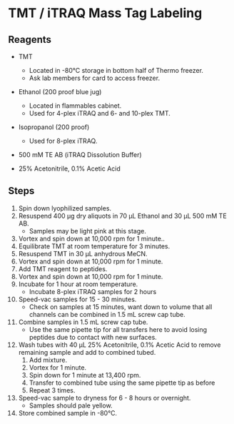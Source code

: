 # TMT / iTRAQ Mass Tag Labeling

## Reagents

* TMT
    * Located in -80°C storage in bottom half of Thermo freezer.
    * Ask lab members for card to access freezer.

* Ethanol (200 proof blue jug)
    * Located in flammables cabinet.
    * Used for 4-plex iTRAQ and 6- and 10-plex TMT.

* Isopropanol (200 proof)
    * Used for 8-plex iTRAQ.

* 500 mM TE AB (iTRAQ Dissolution Buffer)

* 25% Acetonitrile, 0.1% Acetic Acid

## Steps

1. Spin down lyophilized samples.
2. Resuspend 400 μg dry aliquots in 70 μL Ethanol and 30 μL 500 mM TE AB.
    * Samples may be light pink at this stage.
3. Vortex and spin down at 10,000 rpm for 1 minute..
4. Equilibrate TMT at room temperature for 3 minutes.
5. Resuspend TMT in 30 μL anhydrous MeCN.
6. Vortex and spin down at 10,000 rpm for 1 minute.
7. Add TMT reagent to peptides.
8. Vortex and spin down at 10,000 rpm for 1 minute.
9. Incubate for 1 hour at room temperature.
    * Incubate 8-plex iTRAQ samples for 2 hours
10. Speed-vac samples for 15 - 30 minutes.
    * Check on samples at 15 minutes, want down to volume that all channels can
      be combined in 1.5 mL screw cap tube.
11. Combine samples in 1.5 mL screw cap tube.
    * Use the same pipette tip for all transfers here to avoid losing peptides
      due to contact with new surfaces.
12. Wash tubes with 40 μL 25% Acetonitrile, 0.1% Acetic Acid to remove
    remaining sample and add to combined tubed.
    1. Add mixture.
    2. Vortex for 1 minute.
    3. Spin down for 1 minute at 13,400 rpm.
    4. Transfer to combined tube using the same pipette tip as before
    5. Repeat 3 times.
13. Speed-vac sample to dryness for 6 - 8 hours or overnight.
    * Samples should pale yellow.
14. Store combined sample in -80°C.
